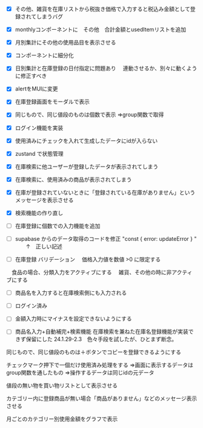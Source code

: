 - [x] その他、雑貨を在庫リストから税抜き価格で入力すると税込み金額として登録されてしまうバグ

- [x] monthlyコンポーネントに　その他　合計金額とusedItemリストを追加

- [x] 月別集計にその他の使用品目を表示させる

- [x] コンポーネントに細分化

- [x] 日別集計と在庫登録の日付指定に問題あり
　連動させるか、別々に動くように修正すべき

- [x] alertをMUIに変更

- [x] 在庫登録画面をモーダルで表示

- [x] 同じもので、同じ値段のものは個数で表示
⇒group関数で取得

- [x] ログイン機能を実装

- [x] 使用済みにチェックを入れて生成したデータにidが入らない

- [x] zustand で状態管理

- [x] 在庫検索に他ユーザーが登録したデータが表示されてしまう

- [x] 在庫検索に、使用済みの商品が表示されてしまう

- [x] 在庫が登録されていないときに「登録されている在庫がありません」というメッセージを表示させる

- [x] 検索機能の作り直し

- [ ] 在庫登録に個数での入力機能を追加

- [ ] supabase からのデータ取得のコードを修正
      "const { error: updateError } "
                       　　↑　正しい記述

- [ ] 在庫登録 バリデーション
　価格入力値を数値 >0 に限定する

　食品の場合、分類入力をアクティブにする
　雑貨、その他の時に非アクティブにする

- [ ] 商品名を入力すると在庫検索側にも入力される

- [ ] ログイン済み

- [ ] 金額入力時にマイナスを設定できないようにする

- [ ] 商品名入力+自動補完+検索機能
  在庫検索を兼ねた在庫名登録機能が実装できず保留にした
  24.1.29-2.3　色々手段を試したが、ひとまず断念。

同じもので、同じ値段のものは＋ボタンでコピーを登録できるようにする

チェックマーク押下で一個だけ使用済み処理をする
⇒画面に表示するデータはgroup関数を通したもの
⇒操作するデータは同じidの元データ


値段の無い物を買い物リストとして表示させる

カテゴリー内に登録商品が無い場合「商品がありません」などのメッセージ表示させる

月ごとのカテゴリー別使用金額をグラフで表示
